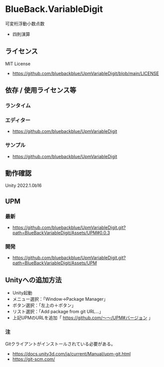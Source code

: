 # BlueBack.VariableDigit
可変桁浮動小数点数
* 四則演算

## ライセンス
MIT License
* https://github.com/bluebackblue/UpmVariableDigit/blob/main/LICENSE

## 依存 / 使用ライセンス等
### ランタイム
### エディター
* https://github.com/bluebackblue/UpmVariableDigit
### サンプル
* https://github.com/bluebackblue/UpmVariableDigit

## 動作確認
Unity 2022.1.0b16

## UPM
### 最新
* https://github.com/bluebackblue/UpmVariableDigit.git?path=BlueBackVariableDigit/Assets/UPM#0.0.3
### 開発
* https://github.com/bluebackblue/UpmVariableDigit.git?path=BlueBackVariableDigit/Assets/UPM

## Unityへの追加方法
* Unity起動
* メニュー選択：「Window->Package Manager」
* ボタン選択：「左上の＋ボタン」
* リスト選択：「Add package from git URL...」
* 上記UPMのURLを追加「 https://github.com/～～/UPM#バージョン 」
### 注
Gitクライアントがインストールされている必要がある。
* https://docs.unity3d.com/ja/current/Manual/upm-git.html
* https://git-scm.com/


